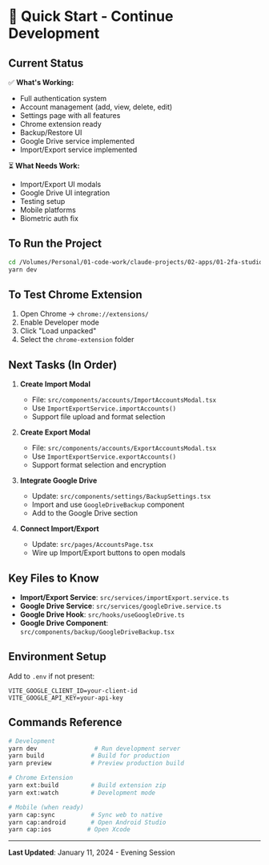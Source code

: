 # 🚀 Quick Start - Continue Development

## Current Status
✅ **What's Working:**
- Full authentication system
- Account management (add, view, delete, edit)
- Settings page with all features
- Chrome extension ready
- Backup/Restore UI
- Google Drive service implemented
- Import/Export service implemented

⏳ **What Needs Work:**
- Import/Export UI modals
- Google Drive UI integration
- Testing setup
- Mobile platforms
- Biometric auth fix

## To Run the Project
```bash
cd /Volumes/Personal/01-code-work/claude-projects/02-apps/01-2fa-studio
yarn dev
```

## To Test Chrome Extension
1. Open Chrome → `chrome://extensions/`
2. Enable Developer mode
3. Click "Load unpacked"
4. Select the `chrome-extension` folder

## Next Tasks (In Order)
1. **Create Import Modal**
   - File: `src/components/accounts/ImportAccountsModal.tsx`
   - Use `ImportExportService.importAccounts()`
   - Support file upload and format selection

2. **Create Export Modal**
   - File: `src/components/accounts/ExportAccountsModal.tsx`
   - Use `ImportExportService.exportAccounts()`
   - Support format selection and encryption

3. **Integrate Google Drive**
   - Update: `src/components/settings/BackupSettings.tsx`
   - Import and use `GoogleDriveBackup` component
   - Add to the Google Drive section

4. **Connect Import/Export**
   - Update: `src/pages/AccountsPage.tsx`
   - Wire up Import/Export buttons to open modals

## Key Files to Know
- **Import/Export Service**: `src/services/importExport.service.ts`
- **Google Drive Service**: `src/services/googleDrive.service.ts`
- **Google Drive Hook**: `src/hooks/useGoogleDrive.ts`
- **Google Drive Component**: `src/components/backup/GoogleDriveBackup.tsx`

## Environment Setup
Add to `.env` if not present:
```
VITE_GOOGLE_CLIENT_ID=your-client-id
VITE_GOOGLE_API_KEY=your-api-key
```

## Commands Reference
```bash
# Development
yarn dev                # Run development server
yarn build             # Build for production
yarn preview           # Preview production build

# Chrome Extension
yarn ext:build         # Build extension zip
yarn ext:watch         # Development mode

# Mobile (when ready)
yarn cap:sync          # Sync web to native
yarn cap:android       # Open Android Studio
yarn cap:ios          # Open Xcode
```

---
**Last Updated**: January 11, 2024 - Evening Session